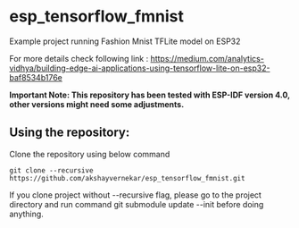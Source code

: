 # esp_tensorflow_fmnist
Example project running Fashion Mnist TFLite model on ESP32

For more details check following link : https://medium.com/analytics-vidhya/building-edge-ai-applications-using-tensorflow-lite-on-esp32-baf8534b176e

**Important Note: This repository has been tested with ESP-IDF version 4.0, other versions might need some adjustments.**

## Using the repository:

Clone the repository using below command

    git clone --recursive https://github.com/akshayvernekar/esp_tensorflow_fmnist.git

If you clone project without --recursive flag, please go to the project directory and run command git submodule update --init before doing anything.

